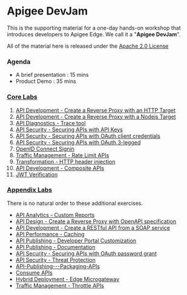 # Apigee DevJam
This is the supporting material for a one-day hands-on workshop that introduces developers to Apigee Edge. We call it a "**Apigee DevJam**".

All of the material here is released under the [Apache 2.0 License](./LICENSE)

### Agenda
* A brief presentation : 15 mins
* Product Demo : 35 mins

### [Core Labs](./Labs/Core)
1. [API Development - Create a Reverse Proxy with an HTTP Target](./Labs/Core/01-Create-a-Reverse-Proxy)
2. [API Development - Create a Reverse Proxy with a Nodejs Target](./Labs/Core/02-Proxy-with-Nodejs-Target)
3. [API Diagnostics - Trace tool                    ](./Labs/Core/03-Trace-tool)
4. [API Security - Securing APIs with API Keys      ](./Labs/Core/04-Securing-APIs-with-API-Keys)
5. [API Security - Securing APIs with OAuth client credentials](./Labs/Core/05-Securing-APIs-with-OAuth-client-creds)
6. [API Security - Securing APIs with OAuth 3-legged](./Labs/Core/06-Securing-APIs-with-OAuth-3-legged)
7. [OpenID Connect Signin                           ](./Labs/Core/07-OpenID-Connect-Signin)
8. [Traffic Management - Rate Limit APIs            ](./Labs/Core/08-Rate-Limit-APIs)
9. [Transformation - HTTP header injection          ](./Labs/Core/09-HTTP-header-injection)
10. [API Development - Composite APIs               ](./Labs/Core/10-Composite-APIs)
11. [JWT Verification                               ](./Labs/Core/11-JWT-Verification)


### [Appendix Labs](./Labs/Appendix)

There is no natural order to these additional exercises.

* [API Analytics - Custom Reports](./Labs/Appendix/API%20Analytics%20-%20Custom%20Reports)
* [API Design - Create a Reverse Proxy with OpenAPI specification](./Labs/Appendix/API%20Design%20-%20Create%20a%20Reverse%20Proxy%20with%20OpenAPI%20specification)
* [API Development - Create a RESTful API from a SOAP service](./Labs/Appendix/API%20Development%20-%20Create%20a%20RESTful%20API%20from%20a%20SOAP%20service)
* [API Performance - Caching](./Labs/Appendix/API%20Performance%20-%20Caching)
* [API Publishing - Developer Portal Customization](./Labs/Appendix/API%20Publishing%20-%20Developer%20Portal%20Customization)
* [API Publishing - Documentation](./Labs/Appendix/API%20Publishing%20-%20Documentation)
* [API Security - Securing APIs with OAuth password grant](./Labs/Appendix/API%20Security%20-%20Securing%20APIs%20with%20OAuth%20password%20grant)
* [API Security - Threat Protection](./Labs/Appendix/API%20Security%20-%20Threat%20Protection)
* [API-Publishing---Packaging-APIs](./Labs/Appendix/API-Publishing---Packaging-APIs)
* [Consume APIs](./Labs/Appendix/Consume%20APIs)
* [Hybrid Deployment - Edge Microgateway](./Labs/Appendix/Hybrid%20Deployment%20-%20Edge%20Microgateway)
* [Traffic Management - Throttle APIs](./Labs/Appendix/Traffic%20Management%20-%20Throttle%20APIs)



